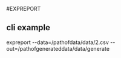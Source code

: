 #EXPREPORT

## cli example

expreport --data=/pathofdata/data/2.csv --out=/pathofgenerateddata/data/generate


